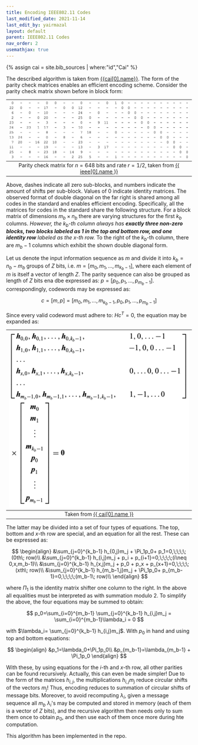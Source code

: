 ```yaml
---
title: Encoding IEEE802.11 Codes
last_modified_date: 2021-11-14
last_edit_by: yairmazal
layout: default
parent: IEEE802.11 Codes
nav_order: 2
usemathjax: true
---
```


{% assign cai = site.bib_sources | where:"id","Cai" %}

The described algorithm is taken from  [{{cai[0].name}}]({{cai[0].url}}). The form of the parity check matrices enables
an efficient encoding scheme. Consider the parity check matrix shown before in block form:

| ![ieee_example_parity_check.png](../assets/images/ieee_example_parity_check.png) |
|:--:|
| Parity check matrix for $n=648$ bits and rate $r=1/2$, taken from [{{ ieee[0].name }}]({{ieee[0].url}})|

Above, dashes indicate all zero sub-blocks, and numbers indicate the amount of shifts per sub-block. Values of $0$ 
indicate identity matrices. The observed format of double diagonal on the far right is shared among all codes in the 
standard and enables efficient encoding. Specifically, all the matrices for codes in the standard share the following 
structure. For a block matrix of dimensions $m_b\times n_b$ there are varying structures for the first $k_b$ columns. 
*However, the $k_b$-th column always has **exactly three non-zero blocks, two blocks labeled as $1$ in the top and 
bottom row, and one identity row** labeled as the $x$-th row.* To the right of the $k_b$-th column, there are $m_{b}-1$
columns which exhibit the shown double diagonal form.

Let us denote the input information sequence as $m$ and divide it into $k_b= n_b-m_b$ groups of $Z$ bits, i.e. 
$m=[m_0, m_1, \dots, m_{k_b-1}]$, where each element of $m$ is itself a vector of length $Z$. The parity sequence can 
also be grouped as length of $Z$ bits ena dbe expressed as: $p=[p_0, p_1, \dots, p_{m_b-1}]$. correspondingly, codewords
may be expressed as: 

$$c=[m, p]=[m_0, m_1, \dots, m_{k_b-1},p_0, p_1, \dots, p_{m_b-1}]$$

Since every valid codeword must adhere to: $Hc^T=0$, the equation may be expanded as:

| ![ieee_example_parity_check.png](../assets/images/ieee_encoding.png) |
|:--:|
| Taken from [{{ cai[0].name }}]({{cai[0].url}})|

The latter may be divided into a set of four types of equations. The top, bottom and $x$-th row are special, and an 
equation for all the rest. These can be expressed as:

$$
\begin{align}
&\sum_{j=0}^{k_b-1} h_{0,j}m_j + \Pi_1p_0+ p_1=0,\;\;\;\;(0th\; row)\\
&\sum_{j=0}^{k_b-1} h_{i,j}m_j + p_i + p_{i+1}=0,\;\;\;\;(i\neq 0,x,m_b-1)\\
&\sum_{j=0}^{k_b-1} h_{x,j}m_j + p_0 + p_x + p_{x+1}=0,\;\;\;\;(xth\; row)\\
&\sum_{j=0}^{k_b-1} h_{m_b-1,j}m_j + \Pi_1p_0+ p_{m_b-1}=0,\;\;\;\;(m_b-1\; row)\\
\end{align}
$$

where $\Pi_1$ is the identity matrix shifter one column to the right. In the above all equalities must be interpreted as
with summation modulo 2. To simplify the above, the four equations may be summed to obtain:

$$
p_0=\sum_{i=0}^{m_b-1} \sum_{j=0}^{k_b-1} h_{i,j}m_j = \sum_{i=0}^{m_b-1}\lambda_i = 0
$$

with $\lambda_i= \sum_{j=0}^{k_b-1} h_{i,j}m_j$. With $p_0$ in hand and using top and bottom equations:

$$
\begin{align}
&p_1=\lambda_0+\Pi_1p_0\\
&p_{m_b-1}=\lambda_{m_b-1} + \Pi_1p_0
\end{align}
$$

With these, by using equations for the $i$-th and $x$-th row, all other parities can be found recursively.
Actually, this can even be made simpler! Due to the form of the matrices $h_{i,j}$, the multiplications $h_{i,j}m_j$ 
reduce circular shifts of the vectors $m_j$! Thus, encoding reduces to summation of circular shifts of message bits. 
Moreover, to avoid recomputing $\lambda_i$, given a message sequence all $m_b$ $\lambda_i$'s may be computed and stored
in memory (each of them is a vector of $Z$ bits), and the recursive algorithm then needs only to sum them once to obtain
$p_0$, and then use each of them once more during hte computation.

This algorithm has been implemented in the repo.
